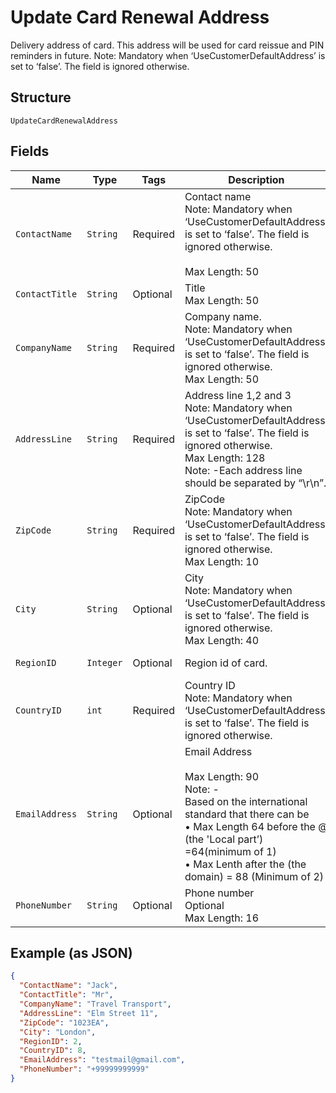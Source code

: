 
# Update Card Renewal Address

Delivery address of card. This address will be used for card reissue and PIN reminders in future.
Note: Mandatory when ‘UseCustomerDefaultAddress’ is set to ‘false’. The field is ignored otherwise.

## Structure

`UpdateCardRenewalAddress`

## Fields

| Name | Type | Tags | Description | Getter | Setter |
|  --- | --- | --- | --- | --- | --- |
| `ContactName` | `String` | Required | Contact name<br>Note: Mandatory when ‘UseCustomerDefaultAddress’ is set to ‘false’. The field is ignored otherwise.<br><br>Max Length: 50 | String getContactName() | setContactName(String contactName) |
| `ContactTitle` | `String` | Optional | Title<br>Max Length: 50 | String getContactTitle() | setContactTitle(String contactTitle) |
| `CompanyName` | `String` | Required | Company name.<br>Note: Mandatory when ‘UseCustomerDefaultAddress’ is set to ‘false’. The field is ignored otherwise.<br>Max Length: 50 | String getCompanyName() | setCompanyName(String companyName) |
| `AddressLine` | `String` | Required | Address line 1,2 and 3<br>Note: Mandatory when ‘UseCustomerDefaultAddress’ is set to ‘false’. The field is ignored otherwise.<br>Max Length: 128<br>Note: -Each address line should be separated by “\r\n”. | String getAddressLine() | setAddressLine(String addressLine) |
| `ZipCode` | `String` | Required | ZipCode<br>Note: Mandatory when ‘UseCustomerDefaultAddress’ is set to ‘false’. The field is ignored otherwise.<br>Max Length: 10 | String getZipCode() | setZipCode(String zipCode) |
| `City` | `String` | Optional | City<br>Note: Mandatory when ‘UseCustomerDefaultAddress’ is set to ‘false’. The field is ignored otherwise.<br>Max Length: 40 | String getCity() | setCity(String city) |
| `RegionID` | `Integer` | Optional | Region id of card. | Integer getRegionID() | setRegionID(Integer regionID) |
| `CountryID` | `int` | Required | Country ID<br>Note: Mandatory when ‘UseCustomerDefaultAddress’ is set to ‘false’. The field is ignored otherwise. | int getCountryID() | setCountryID(int countryID) |
| `EmailAddress` | `String` | Optional | Email Address<br><br>Max Length: 90<br>Note: -<br>Based on the international standard that there can be<br>•	Max Length 64 before the @ (the 'Local part’) =64(minimum of 1)<br>•	Max Lenth after the (the domain) = 88 (Minimum of 2) | String getEmailAddress() | setEmailAddress(String emailAddress) |
| `PhoneNumber` | `String` | Optional | Phone number<br>Optional<br>Max Length: 16 | String getPhoneNumber() | setPhoneNumber(String phoneNumber) |

## Example (as JSON)

```json
{
  "ContactName": "Jack",
  "ContactTitle": "Mr",
  "CompanyName": "Travel Transport",
  "AddressLine": "Elm Street 11",
  "ZipCode": "1023EA",
  "City": "London",
  "RegionID": 2,
  "CountryID": 8,
  "EmailAddress": "testmail@gmail.com",
  "PhoneNumber": "+99999999999"
}
```

